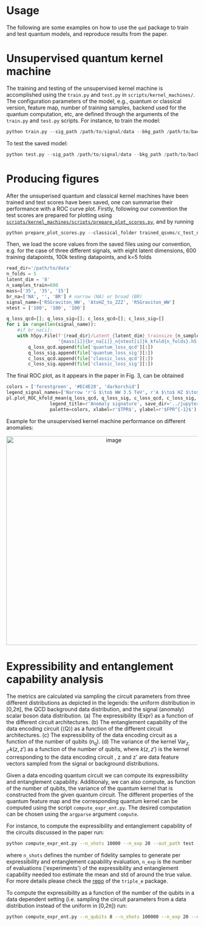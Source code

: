 # Usage
The following are some examples on how to use the `qad` package to train and test quantum models, and reproduce results from the paper.

# Unsupervised quantum kernel machine

The training and testing of the unsupervised kernel machine is
accomplished using the `train.py` and `test.py` in
`scripts/kernel_machines/`. The
configuration parameters of the model, e.g., quantum or classical
version, feature map, number of training samples, backend used for the
quantum computation, etc, are defined through the arguments of the
`train.py` and `test.py` scripts. For instance, to train the model:

``` python
python train.py --sig_path /path/to/signal/data --bkg_path /path/to/background/data --test_bkg_path /path/to/test_background/data --unsup --nqubits 8 --feature_map u_dense_encoding --run_type ideal --output_folder quantum_test --nu_param 0.01 --ntrain 600 --quantum
```

To test the saved model:

``` python
python test.py --sig_path /path/to/signal/data --bkg_path /path/to/background/data --test_bkg_path /path/to/test_background/data --model trained_qsvms/quantum_test_nu\=0.01_ideal/
```

# Producing figures

After the unsuperised quantum and classical kernel machines have been trained and test scores have been saved, one can summarise their performance with a ROC curve plot. Firstly, following our convention the test scores are prepared for plotting using [`scripts/kernel_machines/scripts/prepare_plot_scores.py`](https://github.com/vbelis/latent-ad-qml/blob/docs-reformat/scripts/kernel_machines/prepare_plot_scores.py), and by running

```python
python prepare_plot_scores.py --classical_folder trained_qsvms/c_test_nu\=0.01/ --quantum_folder trained_qsvms/q_test_nu\=0.01_ideal/ --out_path test_plot --name_suffix n<n_test>_k<k_folds>
```

Then, we load the score values from the saved files using our convention, e.g. for the case of three different signals, with eight latent dimensions,  600 training datapoints, 100k testing datapoints, and k=5 folds

```python
read_dir='/path/to/data'
n_folds = 5
latent_dim = '8'
n_samples_train=600
mass=['35', '35', '15']
br_na=['NA', '', 'BR'] # narrow (NA) or broad (BR)
signal_name=['RSGraviton_WW', 'AtoHZ_to_ZZZ', 'RSGraviton_WW']
ntest = ['100', '100', '100']

q_loss_qcd=[]; q_loss_sig=[]; c_loss_qcd=[]; c_loss_sig=[]
for i in range(len(signal_name)):
    #if br_na[i]: 
    with h5py.File(f'{read_dir}/Latent_{latent_dim}_trainsize_{n_samples_train}_{signal_name[i]}'
                   '{mass[i]}{br_na[i]}_n{ntest[i]}k_kfold{n_folds}.h5', 'r') as file:
        q_loss_qcd.append(file['quantum_loss_qcd'][:])
        q_loss_sig.append(file['quantum_loss_sig'][:])
        c_loss_qcd.append(file['classic_loss_qcd'][:])
        c_loss_sig.append(file['classic_loss_sig'][:])
```

The final ROC plot, as it appears in the paper in Fig. 3, can be obtained 

```python
colors = ['forestgreen', '#EC4E20', 'darkorchid']
legend_signal_names=['Narrow 'r'G $\to$ WW 3.5 TeV', r'A $\to$ HZ $\to$ ZZZ 3.5 TeV', 'Broad 'r'G $\to$ WW 1.5 TeV']
pl.plot_ROC_kfold_mean(q_loss_qcd, q_loss_sig, c_loss_qcd, c_loss_sig, legend_signal_names, n_folds,\
                legend_title=r'Anomaly signature', save_dir='../jupyter_plots', pic_id='test',
                palette=colors, xlabel=r'$TPR$', ylabel=r'$FPR^{-1}$')
```
Example for the unsupervised kernel machine performance on different anomalies:
<p align="center">
<img width="550" alt="image" src="https://user-images.githubusercontent.com/48251467/220371963-0dbd3ef5-a1db-474d-a976-900a71fd8cc4.png">
</p>

# Expressibility and entanglement capability analysis

The metrics are calculated via sampling the circuit parameters from
three different distributions as depicted in the legends: the uniform
distribution in \[0,2π\], the QCD background data distribution, and the
signal (anomaly) scalar boson data distribution. (a) The expressibility
(Expr) as a function of the different circuit architectures. (b) The
entanglement capability of the data encoding circuit
($\langle \mathrm{Q} \rangle$) as a function of the different circuit
architectures. (c) The expressibility of the data encoding circuit as a
function of the number of qubits $(\mathrm{n_q})$. (d) The variance of
the kernel $\mathrm{Var}_{z, z'}k(z,z')$ as a function of the number of
qubits, where $k(z,z')$ is the kernel corresponding to the data encoding
circuit , z and z\' are data feature vectors sampled from the signal or
background distributions.

Given a data encoding quantum circuit we can compute its expressibility
and entanglement capability. Additionaly, we can also compute, as
function of the number of qubits, the variance of the quantum kernel
that is constructed from the given quantum circuit. The different
properties of the quantum feature map and the corresponding quantum
kernel can be computed using the script `compute_expr_ent.py`. The
desired computation can be chosen using the `argparse` argument
`compute`.

For instance, to compute the expressibility and entanglement capability
of the circuits discussed in the paper run:

``` bash
python compute_expr_ent.py --n_shots 10000 --n_exp 20 --out_path test --compute expr_ent_vs_circ
```

where `n_shots` defines the number of fidelity samples to generate per
expressibility and entanglement capability evaluation, `n_exp` is the
number of evaluations ('experiments') of the expressibility and
entanglement capability needed too estimate the mean and std of around
the true value. For more details please check the
[repo](https://github.com/vbelis/triple_e) of the `triple_e` package.

To compute the expressibility as a function of the number of the qubits
in a data dependent setting (i.e. sampling the circuit parameters from a
data distribution instead of the uniform in \[0,2π\]) run:

``` bash
python compute_expr_ent.py --n_qubits 8 --n_shots 100000 --n_exp 20 --out_path test --compute expr_vs_qubits --data_path dataset1_path dataset2_path dataset3_path --data_dependent
```